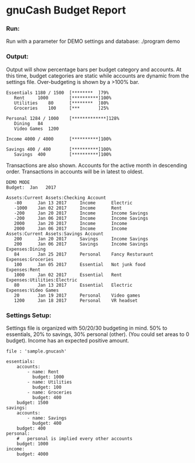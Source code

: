 # gnuCash Budget Report
### Run:
Run with a parameter for DEMO settings and database: ./program demo

### Output:

Output will show percentage bars per budget category and accounts. At this time, budget categories are static while accounts are dynamic from the settings file.
Over-budgeting is shown by a >100% bar.
```
Essentials 1180 / 1500	[********  ]79%
   Rent 	1000 	    [**********]100%
   Utilities 	80 	    [********  ]80%
   Groceries 	100 	[***       ]25%

Personal 1284 / 1000	[*************]128%
   Dining 	84 		
   Video Games 	1200 	
   
Income 4000 / 4000	    [**********]100%

Savings 400 / 400	    [**********]100%
   Savings 	400 	    [**********]100%

```
Transactions are also shown. Accounts for the active month in descending order. Transactions in accounts will be in latest to oldest.
```
DEMO MODE
Budget:  Jan   2017

Assets:Current Assets:Checking Account
   -80 		Jan 13 2017 	Income		Electric
   -1000 	Jan 02 2017 	Income		Rent
   -200 	Jan 20 2017 	Income		Income Savings
   -200 	Jan 06 2017 	Income		Income Savings
   2000 	Jan 20 2017 	Income		Income
   2000 	Jan 06 2017 	Income		Income
Assets:Current Assets:Savings Account
   200 		Jan 20 2017 	Savings 	Income Savings
   200 		Jan 06 2017 	Savings 	Income Savings
Expenses:Dining
   84 		Jan 25 2017 	Personal 	Fancy Resturaunt
Expenses:Groceries
   100 		Jan 05 2017 	Essential 	Not junk food
Expenses:Rent
   1000 	Jan 02 2017 	Essential 	Rent
Expenses:Utilities:Electric
   80 		Jan 13 2017 	Essential 	Electric
Expenses:Video Games
   20 		Jan 19 2017 	Personal 	Video games
   1200 	Jan 18 2017 	Personal 	VR headset

```
### Settings Setup:
Settings file is organized with 50/20/30 budgeting in mind. 50% to essentials, 20% to savings, 30% personal (other). (You could set areas to 0 budget). Income has an expected positive amount.

```
file : 'sample.gnucash'

essentials:
    accounts: 
        - name: Rent
          budget: 1000
        - name: Utilities
          budget: 100
        - name: Groceries
          budget: 400
    budget: 1500
savings:
    accounts: 
        - name: Savings
          budget: 400
    budget: 400
personal:
    #   personal is implied every other accounts
    budget: 1000
income:
    budget: 4000
```
